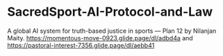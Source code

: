 # SacredSport-AI-Protocol-and-Law
A global AI system for truth-based justice in sports — Plan 12 by Nilanjan Maity.
https://momentous-move-0923.glide.page/dl/adbd4a and https://pastoral-interest-7356.glide.page/dl/aebb41
